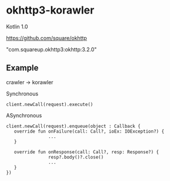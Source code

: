 # okhttp3-korawler

Kotlin 1.0

https://github.com/square/okhttp

"com.squareup.okhttp3:okhttp:3.2.0"

Example
---

crawler -> korawler

Synchronous
```
client.newCall(request).execute()

```

ASynchronous
```
client.newCall(request).enqueue(object : Callback {
   override fun onFailure(call: Call?, ioEx: IOException?) {
                ...
   }

   override fun onResponse(call: Call?, resp: Response?) {
                resp?.body()?.close()
                ...
   }
})
```